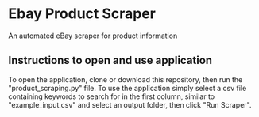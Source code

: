 # Ebay Product Scraper

An automated eBay scraper for product information

## Instructions to open and use application

To open the application, clone or download this repository, then run the "product_scraping.py" file.
To use the application simply select a csv file containing keywords to search for in the first column, similar to "example_input.csv" and select an output folder, then click "Run Scraper".
